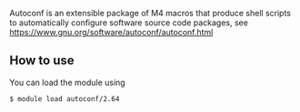 Autoconf is an extensible package of M4 macros that produce shell scripts to automatically configure software source code packages, see https://www.gnu.org/software/autoconf/autoconf.html


## How to use

You can load the module using 
```
$ module load autoconf/2.64
```
